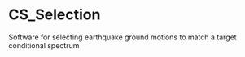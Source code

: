 # CS_Selection
Software for selecting earthquake ground motions to match a target conditional spectrum
